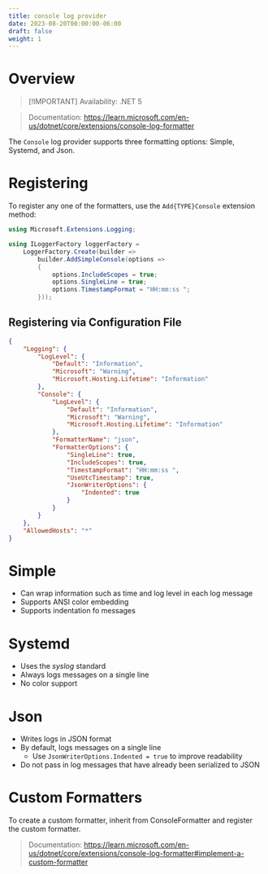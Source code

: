 ```yaml
---
title: console log provider
date: 2023-08-20T00:00:00-06:00
draft: false
weight: 1
---
```


# Overview
> [!IMPORTANT] Availability: .NET 5  

> Documentation: https://learn.microsoft.com/en-us/dotnet/core/extensions/console-log-formatter

The `Console` log provider supports three formatting options: Simple, Systemd, and Json.

# Registering
To register any one of the formatters, use the `Add{TYPE}Console` extension method:
```cs
using Microsoft.Extensions.Logging;

using ILoggerFactory loggerFactory =
    LoggerFactory.Create(builder =>
        builder.AddSimpleConsole(options =>
        {
            options.IncludeScopes = true;
            options.SingleLine = true;
            options.TimestampFormat = "HH:mm:ss ";
        }));
```

## Registering via Configuration File
```json
{
    "Logging": {
        "LogLevel": {
            "Default": "Information",
            "Microsoft": "Warning",
            "Microsoft.Hosting.Lifetime": "Information"
        },
        "Console": {
            "LogLevel": {
                "Default": "Information",
                "Microsoft": "Warning",
                "Microsoft.Hosting.Lifetime": "Information"
            },
            "FormatterName": "json",
            "FormatterOptions": {
                "SingleLine": true,
                "IncludeScopes": true,
                "TimestampFormat": "HH:mm:ss ",
                "UseUtcTimestamp": true,
                "JsonWriterOptions": {
                    "Indented": true
                }
            }
        }
    },
    "AllowedHosts": "*"
}
```

# Simple
- Can wrap information such as time and log level in each log message
- Supports ANSI color embedding
- Supports indentation fo messages

# Systemd
- Uses the *syslog* standard
- Always logs messages on a single line
- No color support

# Json
- Writes logs in JSON format
- By default, logs messages on a single line
  - Use `JsonWriterOptions.Indented = true` to improve readability
- <o>Do not pass in log messages that have already been serialized to JSON</o>

# Custom Formatters
To create a custom formatter, inherit from ConsoleFormatter and register the custom formatter.

> Documentation: https://learn.microsoft.com/en-us/dotnet/core/extensions/console-log-formatter#implement-a-custom-formatter